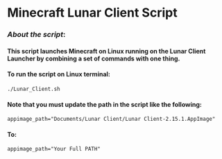 # Minecraft Lunar Client Script

### _About the script_:
#### This script launches Minecraft on Linux running on the Lunar Client Launcher by combining a set of commands with one thing.

#### To run the script on Linux terminal:
```
./Lunar_Client.sh
```
#### Note that you must update the path in the script like the following:
```
appimage_path="Documents/Lunar Client/Lunar Client-2.15.1.AppImage"
```
#### To:
```
appimage_path="Your Full PATH"
```
